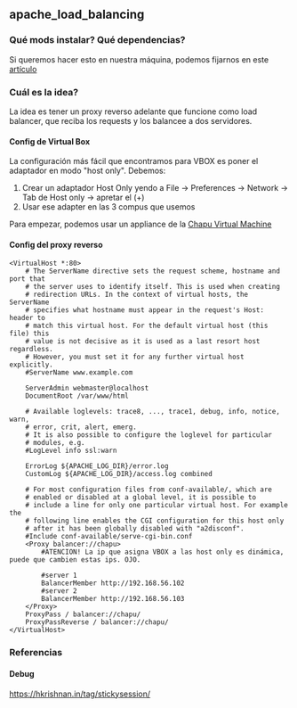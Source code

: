 ## apache_load_balancing

### Qué mods instalar? Qué dependencias?

Si queremos hacer esto en nuestra máquina, podemos fijarnos en este [artículo](https://www.digitalocean.com/community/tutorials/how-to-use-apache-http-server-as-reverse-proxy-using-mod_proxy-extension)

### Cuál es la idea?

La idea es tener un proxy reverso adelante que funcione como load balancer, que reciba los requests y los balancee a dos servidores.

#### Config de Virtual Box
La configuración más fácil que encontramos para VBOX es poner el adaptador en modo "host only". Debemos:

1. Crear un adaptador Host Only yendo a File -> Preferences -> Network -> Tab de Host only -> apretar el (+)
2. Usar ese adapter en las 3 compus que usemos

Para empezar, podemos usar un appliance de la [Chapu Virtual Machine](https://dl.dropboxusercontent.com/u/13605936/Chapu1.ova)

#### Config del proxy reverso

```
<VirtualHost *:80>
	# The ServerName directive sets the request scheme, hostname and port that
	# the server uses to identify itself. This is used when creating
	# redirection URLs. In the context of virtual hosts, the ServerName
	# specifies what hostname must appear in the request's Host: header to
	# match this virtual host. For the default virtual host (this file) this
	# value is not decisive as it is used as a last resort host regardless.
	# However, you must set it for any further virtual host explicitly.
	#ServerName www.example.com

	ServerAdmin webmaster@localhost
	DocumentRoot /var/www/html

	# Available loglevels: trace8, ..., trace1, debug, info, notice, warn,
	# error, crit, alert, emerg.
	# It is also possible to configure the loglevel for particular
	# modules, e.g.
	#LogLevel info ssl:warn

	ErrorLog ${APACHE_LOG_DIR}/error.log
	CustomLog ${APACHE_LOG_DIR}/access.log combined

	# For most configuration files from conf-available/, which are
	# enabled or disabled at a global level, it is possible to
	# include a line for only one particular virtual host. For example the
	# following line enables the CGI configuration for this host only
	# after it has been globally disabled with "a2disconf".
	#Include conf-available/serve-cgi-bin.conf
	<Proxy balancer://chapu>
        #ATENCION! La ip que asigna VBOX a las host only es dinámica, puede que cambien estas ips. OJO.

        #server 1
        BalancerMember http://192.168.56.102
        #server 2
        BalancerMember http://192.168.56.103
	</Proxy>
    ProxyPass / balancer://chapu/
    ProxyPassReverse / balancer://chapu/
</VirtualHost>
```

### Referencias

#### Debug
https://hkrishnan.in/tag/stickysession/
